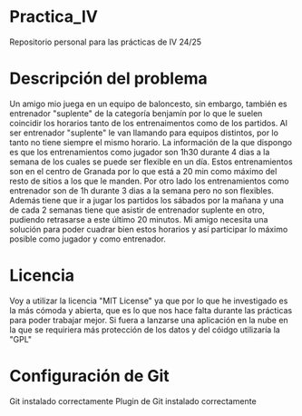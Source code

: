 # Practica_IV
Repositorio personal para las prácticas de IV 24/25

# Descripción del problema
Un amigo mio juega en un equipo de baloncesto, sin embargo, también es entrenador "suplente" de la categoría benjamín por lo que le suelen coincidir los horarios tanto de los entrenaimentos como de los partidos. Al ser entrenador "suplente" le van llamando para equipos distintos, por lo tanto no tiene siempre el mismo horario. La información de la que dispongo es que los entrenamientos como jugador son 1h30 durante 4 dias a la semana de los cuales se puede ser flexible en un día. Estos entrenamientos son en el centro de Granada por lo que está a 20 min como máximo del resto de sitios a los que le manden. Por otro lado los entrenamientos como entrenador son de 1h durante 3 dias a la semana pero no son flexibles. Además tiene que ir a jugar los partidos los sábados por la mañana y una de cada 2 semanas tiene que asistir de entrenador suplente en otro, pudiendo retrasarse a este último 20 minutos. Mi amigo necesita una solución para poder cuadrar bien estos horarios y así participar lo máximo posible como jugador y como entrenador.

# Licencia
Voy a utilizar la licencia "MIT License" ya que por lo que he investigado es la más cómoda y abierta, que es lo que nos hace falta durante las prácticas para poder trabajar mejor. Si fuera a lanzarse una aplicación en la nube en la que se requiriera más protección de los datos y del cóidgo utilizaría la "GPL"

# Configuración de Git
Git instalado correctamente
Plugin de Git instalado correctamente